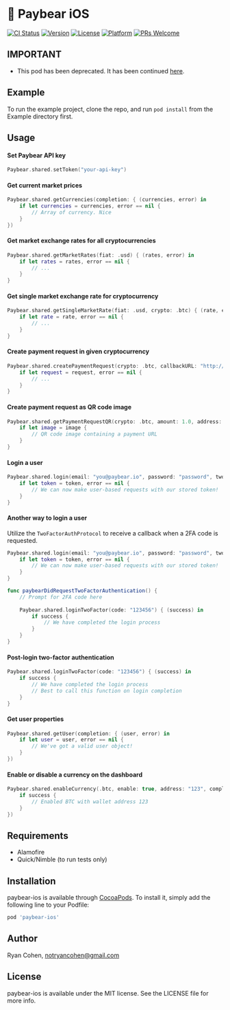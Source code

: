 # 🐻 Paybear iOS

[![CI Status](http://img.shields.io/travis/imryan/paybear-ios.svg?style=flat)](https://travis-ci.org/imryan/paybear-ios)
[![Version](https://img.shields.io/cocoapods/v/paybear-ios.svg?style=flat)](http://cocoapods.org/pods/paybear-ios)
[![License](https://img.shields.io/cocoapods/l/paybear-ios.svg?style=flat)](http://cocoapods.org/pods/paybear-ios)
[![Platform](https://img.shields.io/cocoapods/p/paybear-ios.svg?style=flat)](http://cocoapods.org/pods/paybear-ios)
[![PRs Welcome](https://img.shields.io/badge/PRs-welcome-brightgreen.svg?style=flat-square)](http://makeapullrequest.com)

## IMPORTANT

* This pod has been deprecated. It has been continued [here](https://github.com/imryan/savvy-ios).

## Example

To run the example project, clone the repo, and run `pod install` from the Example directory first.

## Usage

#### Set Paybear API key
```swift
Paybear.shared.setToken("your-api-key")
```

#### Get current market prices
```swift
Paybear.shared.getCurrencies(completion: { (currencies, error) in
    if let currencies = currencies, error == nil {
        // Array of currency. Nice
    }
})
```

#### Get market exchange rates for all cryptocurrencies
```swift
Paybear.shared.getMarketRates(fiat: .usd) { (rates, error) in
    if let rates = rates, error == nil {
        // ...
    }
}
```

#### Get single market exchange rate for cryptocurrency
```swift
Paybear.shared.getSingleMarketRate(fiat: .usd, crypto: .btc) { (rate, error) in
    if let rate = rate, error == nil {
        // ...
    }
}
```

#### Create payment request in given cryptocurrency
```swift
Paybear.shared.createPaymentRequest(crypto: .btc, callbackURL: "http://ryans.online") { (request, error) in
    if let request = request, error == nil {
        // ...
    }
}
```

#### Create payment request as QR code image
```swift
Paybear.shared.getPaymentRequestQR(crypto: .btc, amount: 1.0, address: "123", message: "Free money", size: nil) { (image) in
    if let image = image {
        // QR code image containing a payment URL
    }
}
```

#### Login a user
```swift
Paybear.shared.login(email: "you@paybear.io", password: "password", twoFactorDelegate: nil) { (token, error) in
    if let token = token, error == nil {
        // We can now make user-based requests with our stored token!
    }
}
```

#### Another way to login a user
Utilize the `TwoFactorAuthProtocol` to receive a callback when a 2FA code is requested.

```swift
Paybear.shared.login(email: "you@paybear.io", password: "password", twoFactorDelegate: self) { (token, error) in
    if let token = token, error == nil {
        // We can now make user-based requests with our stored token!
    }
}
```

```swift
func paybearDidRequestTwoFactorAuthentication() {
    // Prompt for 2FA code here
    
    Paybear.shared.loginTwoFactor(code: "123456") { (success) in
        if success {
            // We have completed the login process
        }
    }
}
```

#### Post-login two-factor authentication
```swift
Paybear.shared.loginTwoFactor(code: "123456") { (success) in
    if success {
        // We have completed the login process
        // Best to call this function on login completion
    }
}
```

#### Get user properties
```swift
Paybear.shared.getUser(completion: { (user, error) in
    if let user = user, error == nil {
        // We've got a valid user object!
    }
})
```

#### Enable or disable a currency on the dashboard
```swift
Paybear.shared.enableCurrency(.btc, enable: true, address: "123", completion: { (success) in
    if success {
        // Enabled BTC with wallet address 123
    }
})
```

## Requirements

* Alamofire
* Quick/Nimble (to run tests only)

## Installation

paybear-ios is available through [CocoaPods](http://cocoapods.org). To install
it, simply add the following line to your Podfile:

```ruby
pod 'paybear-ios'
```

## Author

Ryan Cohen, notryancohen@gmail.com

## License

paybear-ios is available under the MIT license. See the LICENSE file for more info.
